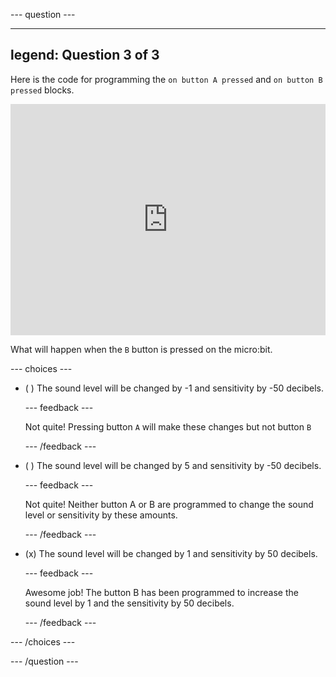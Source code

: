 
--- question ---

---
legend: Question 3 of 3
---
Here is the code for programming the `on button A pressed` and `on button B pressed` blocks.

<div style="position:relative;height:calc(300px + 5em);width:100%;overflow:hidden;"><iframe style="position:absolute;top:0;left:0;width:100%;height:100%;" src="https://makecode.microbit.org/---codeembed#pub:_W5c2v9CdzPk9" allowfullscreen="allowfullscreen" frameborder="0" sandbox="allow-scripts allow-same-origin"></iframe></div>

What will happen when the `B` button is pressed on the micro:bit.

--- choices ---

- ( ) The sound level will be changed by -1 and sensitivity by -50 decibels.


  --- feedback ---

  Not quite! Pressing button `A` will make these changes but not button `B`

  --- /feedback ---

- ( ) The sound level will be changed by 5 and sensitivity by -50 decibels.


  --- feedback ---

  Not quite! Neither button A or B are programmed to change the sound level or sensitivity by these amounts.

  --- /feedback ---

- (x) The sound level will be changed by 1 and sensitivity by 50 decibels.


  --- feedback ---

  Awesome job! The button B has been programmed to increase the sound level by 1 and the sensitivity by 50 decibels.

  --- /feedback ---

--- /choices ---

--- /question ---
